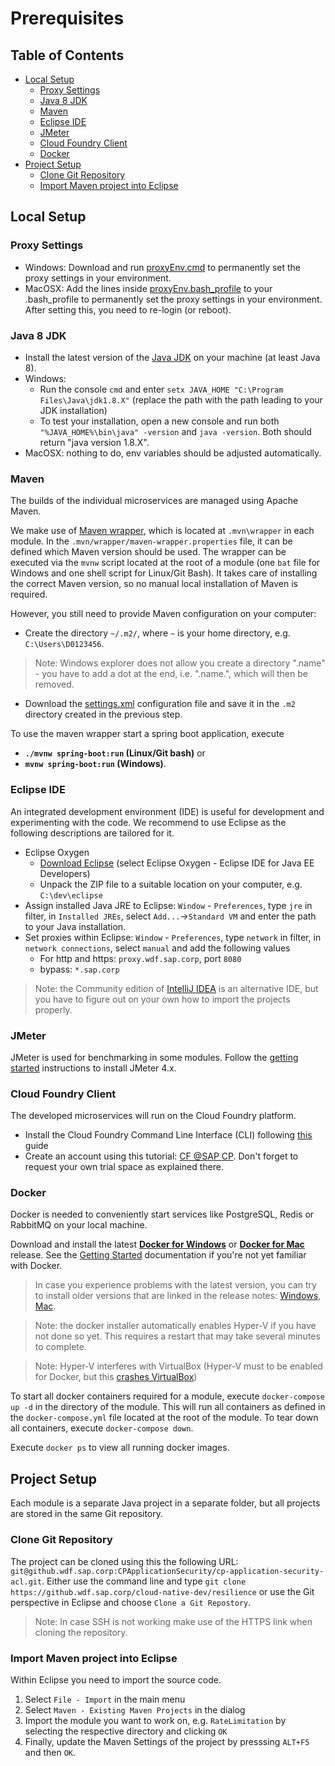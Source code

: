 # Prerequisites

## Table of Contents
- [Local Setup](#headline-2)
  - [Proxy Settings](#headline-2.1)
  - [Java 8 JDK](#headline-2.2)
  - [Maven](#headline-2.3)
  - [Eclipse IDE](#headline-2.4)
  - [JMeter](#headline-2.5)
  - [Cloud Foundry Client](#headline-2.6)
  - [Docker](#headline-2.7)
- [Project Setup](#headline-3)
  - [Clone Git Repository](#headline-3.1)
  - [Import Maven project into Eclipse](#headline-3.2)

<a id="headline-2"></a>
## Local Setup

<a id="headline-2.1"></a>
### Proxy Settings
- Windows: Download and run [proxyEnv.cmd](https://github.wdf.sap.corp/cc-java-dev/cc-coursematerial/tree/master/CoursePrerequisites/localEnvSetup/proxyEnv.cmd) to permanently set the proxy settings in your environment.
- MacOSX: Add the lines inside [proxyEnv.bash_profile](https://github.wdf.sap.corp/cc-java-dev/cc-coursematerial/tree/master/CoursePrerequisites/localEnvSetup/proxyEnv.bash_profile) to your .bash_profile to permanently set the proxy settings in your environment. After setting this, you need to re-login (or reboot).

<a id="headline-2.2"></a>
### Java 8 JDK
- Install the latest version of the [Java JDK](http://www.oracle.com/technetwork/java/javase/downloads/index.html) on your machine (at least Java 8).
- Windows:
    - Run the console `cmd` and enter `setx JAVA_HOME "C:\Program Files\Java\jdk1.8.X"` (replace the path with the path leading to your JDK installation)
    - To test your installation, open a new console and run both `"%JAVA_HOME%\bin\java" -version` and `java -version`. Both should return "java version 1.8.X".
- MacOSX: nothing to do, env variables should be adjusted automatically.

<a id="headline-2.3"></a>
### Maven
The builds of the individual microservices are managed using Apache Maven.

We make use of [Maven wrapper](https://github.com/takari/maven-wrapper), which is located at `.mvn\wrapper` in each module.
In the `.mvn/wrapper/maven-wrapper.properties` file, it can be defined which Maven version should be used.
The wrapper can be executed via the `mvnw` script located at the root of a module (one `bat` file for Windows and one shell script for Linux/Git Bash).
It takes care of installing the correct Maven version, so no manual local installation of Maven is required.

However, you still need to provide Maven configuration on your computer:
 - Create the directory `~/.m2/`, where `~` is your home directory, e.g. `C:\Users\D0123456`.
 > Note: Windows explorer does not allow you create a directory ".name" - you have to add a dot at the end, i.e. ".name.", which will then be removed.
 - Download the [settings.xml](https://github.wdf.sap.corp/cc-java-dev/cc-coursematerial/blob/master/CoursePrerequisites/localEnvSetup/settings.xml) configuration file and save it in the `.m2` directory created in the previous step.

To use the maven wrapper start a spring boot application, execute
- **`./mvnw spring-boot:run` (Linux/Git bash)** or
- **`mvnw spring-boot:run` (Windows)**.

<a id="headline-2.4"></a>
### Eclipse IDE
An integrated development environment (IDE) is useful for development and experimenting with the code.
We recommend to use Eclipse as the following descriptions are tailored for it.

- Eclipse Oxygen
  - [Download Eclipse](https://spring.io/tools/eclipse) (select Eclipse Oxygen - Eclipse IDE for Java EE Developers)
  - Unpack the ZIP file to a suitable location on your computer, e.g. `C:\dev\eclipse`
- Assign installed Java JRE to Eclipse: `Window` - `Preferences`, type `jre` in filter, in `Installed JREs`, select `Add...`->`Standard VM` and enter the path to your Java installation.
- Set proxies within Eclipse: `Window` - `Preferences`, type `network` in filter, in `network connections`, select `manual` and add the following values
  - For http and https: `proxy.wdf.sap.corp`, port `8080`
  - bypass: `*.sap.corp`

> Note: the Community edition of [IntelliJ IDEA](https://www.jetbrains.com/idea/) is an alternative IDE, but you have to figure out on your own how to import the projects properly.

<a id="headline-2.5"></a>
### JMeter
JMeter is used for benchmarking in some modules.
Follow the [getting started](https://jmeter.apache.org/usermanual/get-started.html) instructions to install JMeter 4.x.

<a id="headline-2.7"></a>
### Cloud Foundry Client
The developed microservices will run on the Cloud Foundry platform.

- Install the Cloud Foundry Command Line Interface (CLI) following [this](https://docs.cloudfoundry.org/cf-cli/install-go-cli.html) guide
- Create an account using this tutorial: [CF @SAP CP](https://help.cf.sap.hana.ondemand.com/). Don't forget to request your own trial space as explained there.

<a id="headline-2.7"></a>
### Docker
Docker is needed to conveniently start services like PostgreSQL, Redis or RabbitMQ on your local machine.

Download and install the latest [**Docker for Windows**](https://www.docker.com/docker-windows) or [**Docker for Mac**](https://www.docker.com/docker-mac) release.
See the [Getting Started](https://docs.docker.com/get-started/) documentation if you're not yet familiar with Docker.

> In case you experience problems with the latest version, you can try to install older versions that are linked in the release notes: [Windows](https://docs.docker.com/docker-for-windows/release-notes/), [Mac](https://docs.docker.com/docker-for-mac/release-notes/).

> Note: the docker installer automatically enables Hyper-V if you have not done so yet.
This requires a restart that may take several minutes to complete.

> Note: Hyper-V interferes with VirtualBox (Hyper-V must to be enabled for Docker, but this [crashes VirtualBox](https://www.virtualbox.org/ticket/16801))

To start all docker containers required for a module, execute `docker-compose up -d` in the directory of the module.
This will run all containers as defined in the `docker-compose.yml` file located at the root of the module. To tear down all containers, execute `docker-compose down`.

Execute `docker ps` to view all running docker images.

<a id="headline-3"></a>
## Project Setup
Each module is a separate Java project in a separate folder, but all projects are stored in the same Git repository.

<a id="headline-3.1"></a>
### Clone Git Repository
The project can be cloned using this the following URL: `git@github.wdf.sap.corp:CPApplicationSecurity/cp-application-security-acl.git`.
Either use the command line and type `git clone https://github.wdf.sap.corp/cloud-native-dev/resilience` or use the Git perspective in Eclipse and choose `Clone a Git Repostory`.

> Note: In case SSH is not working make use of the HTTPS link when cloning the repository.

<a id="headline-3.2"></a>
### Import Maven project into Eclipse
Within Eclipse you need to import the source code.

1. Select `File - Import` in the main menu
2. Select `Maven - Existing Maven Projects` in the dialog
3. Import the module you want to work on, e.g. `RateLimitation` by selecting the respective directory and clicking `OK`
4. Finally, update the Maven Settings of the project by presssing `ALT+F5` and then `OK`.
